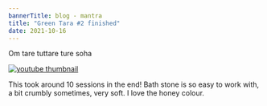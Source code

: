 ```yaml
---
bannerTitle: blog - mantra
title: "Green Tara #2 finished"
date: 2021-10-16
---
```


Om tare tuttare ture soha  

<a href="https://youtu.be/tr14i87Evkk">
    <img src="https://img.youtube.com/vi/tr14i87Evkk/0.jpg" alt="youtube thumbnail" />
</a>

This took around 10 sessions in the end! Bath stone is so easy to work with, a
bit crumbly sometimes, very soft. I love the honey colour.

